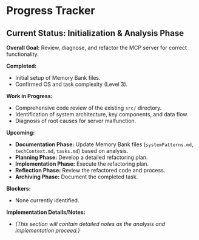 # Progress Tracker

## Current Status: Initialization & Analysis Phase

**Overall Goal:** Review, diagnose, and refactor the MCP server for correct functionality.

**Completed:**
- Initial setup of Memory Bank files.
- Confirmed OS and task complexity (Level 3).

**Work in Progress:**
- Comprehensive code review of the existing `src/` directory.
- Identification of system architecture, key components, and data flow.
- Diagnosis of root causes for server malfunction.

**Upcoming:**
- **Documentation Phase:** Update Memory Bank files (`systemPatterns.md`, `techContext.md`, `tasks.md`) based on analysis.
- **Planning Phase:** Develop a detailed refactoring plan.
- **Implementation Phase:** Execute the refactoring plan.
- **Reflection Phase:** Review the refactored code and process.
- **Archiving Phase:** Document the completed task.

**Blockers:**
- None currently identified.

**Implementation Details/Notes:**
- *(This section will contain detailed notes as the analysis and implementation proceed.)* 
